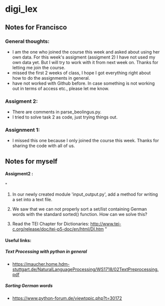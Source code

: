 # digi_lex

## Notes for Francisco

### General thoughts: 
* I am the one who joined the course this week and asked about using her own data. For this week's assigment (assigment 2) I have not used my own data yet. But I will try to work with it from next week on. Thanks for letting me join the course. 
* missed the first 2 weeks of class, I hope I got everything right about how to do the assignments in general. 
* have not worked with Github before. In case something is not working out in terms of access etc., please let me know.

### Assigment 2: 
* There are comments in parse_beolingus.py.
* I tried to solve task 2 as code, just trying things out. 

### Assignment 1: 
* I missed this one because I only joined the course this week. Thanks for sharing the code with all of us. 

## Notes for myself
#### Assigment2 : 
"
1. In our newly created module 'input_output.py', add a method for writing a set into a text file.

2. We saw that we can not properly sort a set/list containing German words with the standard sorted() function. How can we solve this?

3. Read the TEI Chapter for Dictionaries: http://www.tei-c.org/release/doc/tei-p5-doc/en/html/DI.htm
"

#### Useful links: 
##### Text Processing with python in general
* https://maucher.home.hdm-stuttgart.de/NaturalLanguageProcessing/WS1718/02TextPreprocessing.pdf
##### Sorting German words
* https://www.python-forum.de/viewtopic.php?t=30172
